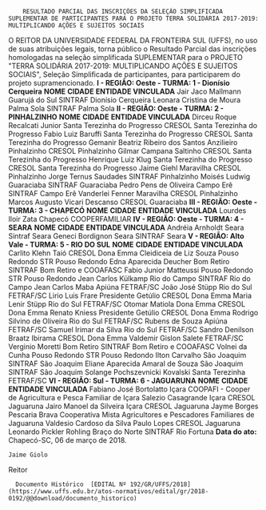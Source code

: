        RESULTADO PARCIAL DAS INSCRIÇÕES DA SELEÇÃO SIMPLIFICADA SUPLEMENTAR DE PARTICIPANTES PARA O PROJETO TERRA SOLIDÁRIA 2017-2019: MULTIPLICANDO AÇÕES E SUJEITOS SOCIAIS  

 O REITOR DA UNIVERSIDADE FEDERAL DA FRONTEIRA SUL (UFFS), no uso de suas atribuições legais, torna público o Resultado Parcial das inscrições homologadas na seleção simplificada SUPLEMENTAR para o PROJETO "TERRA SOLIDÁRIA 2017-2019: MULTIPLICANDO AÇÕES E SUJEITOS SOCIAIS", Seleção Simplificada de participantes, para participarem do projeto supramencionado.   **I - REGIÃO: Oeste - TURMA: 1 - Dionísio Cerqueira**      **NOME**    **CIDADE**    **ENTIDADE VINCULADA**      Jair Jaco Mallmann   Guarujá do Sul   SINTRAF Dionísio Cerqueira     Leonara Cristina de Moura   Palma Sola   SINTRAF Palma Sola     **II - REGIÃO: Oeste - TURMA: 2 - PINHALZINHO**      **NOME**    **CIDADE**    **ENTIDADE VINCULADA**      Dirceu Roque Recalcati Junior   Santa Terezinha do Progresso   CRESOL Santa Terezinha do Progresso     Fabio Luiz Baruffi   Santa Terezinha do Progresso   CRESOL Santa Terezinha do Progresso     Gemanir Beatriz Ribeiro dos Santos Anzilieiro   Pinhalzinho   CRESOL Pinhalzinho     Gilmar Campana   Saltinho   CRESOL Santa Terezinha do Progresso     Henrique Luiz Klug   Santa Terezinha do Progresso   CRESOL Santa Terezinha do Progresso     Jaime Giehl   Maravilha   CRESOL Pinhalzinho     Jorge Ternus   Saudades   SINTRAF Pinhalzinho     Moisés Ludwig   Guaraciaba   SINTRAF Guaraciaba     Pedro Pens de Oliveira   Campo Erê   SINTRAF Campo Erê     Vanderlei Fenner   Maravilha   CRESOL Pinhalzinho     Marcos Augusto Vicari   Descanso   CRESOL Guaraciaba     **III - REGIÃO: Oeste - TURMA: 3 - CHAPECÓ**      **NOME**    **CIDADE**    **ENTIDADE VINCULADA**      Lourdes Iloir Zata   Chapecó   COOPERFAMILIAR     **IV - REGIÃO: Oeste - TURMA: 4 - SEARA**      **NOME**    **CIDADE**    **ENTIDADE VINCULADA**      Andréia Arnholdt   Seara   Sintraf Seara     Geneci Bordignon   Seara   SINTRAF Seara     **V - REGIÃO: Alto Vale - TURMA: 5 - RIO DO SUL**      **NOME**    **CIDADE**    **ENTIDADE VINCULADA**      Carlito Klehn   Taió   CRESOL Dona Emma     Cleidiceia de Liz Souza   Pouso Redondo   STR Pouso Redondo     Edna Aparecida Deucher   Bom Retiro   SINTRAF Bom Retiro e COOAFASC     Fabio Junior Matteussi   Pouso Redondo   STR Pouso Redondo     Jean Carlos Külkamp   Rio do Campo   SINTRAF Rio do Campo     Jean Carlos Maba   Apiúna   FETRAF/SC     João José Stüpp   Rio do Sul   FETRAF/SC     Lirio Luis Frare   Presidente Getúlio   CRESOL Dona Emma     Maria Lenir Stüpp   Rio do Sul   FETRAF/SC     Otomar Matiola   Dona Emma   CRESOL Dona Emma     Renato Kniess   Presidente Getúlio   CRESOL Dona Emma     Rodrigo Silvino de Oliveira   Rio do Sul   FETRAF/SC     Rubens de Souza   Apiúna   FETRAF/SC     Samuel Irimar da Silva   Rio do Sul   FETRAF/SC     Sandro Denilson Braatz   Ibirama   CRESOL Dona Emma     Valdemir Gislon   Salete   FETRAF/SC     Verginio Moretti   Bom Retiro   SINTRAF Bom Retiro e COOAFASC     Volnei da Cunha   Pouso Redondo   STR Pouso Redondo     Ilton Carvalho   São Joaquim   SINTRAF São Joaquim     Eliane Aparecida Amaral de Souza   São Joaquim   SINTRAF São Joaquim     Solange Pochszevnicki Kovalski   Santa Terezinha   FETRAF/SC     **VI - REGIÃO: Sul - TURMA: 6 - JAGUARUNA**      **NOME**    **CIDADE**    **ENTIDADE VINCULADA**      Fabiano José Bortolatto   Içara   COOPAFI - Cooper de Agricultura e Pesca Familiar de Içara     Salezio Casagrande   Içara   CRESOL Jaguaruna     Jairo Manoel da Silveira   Içara   CRESOL Jaguaruna     Jayme Borges   Pescaria Brava   Cooperativa Mista Agricultores e Pescadores Familiares de Jaguaruna     Valdesio Cardoso da Silva   Paulo Lopes   CRESOL Jaguaruna     Leonardo Pickler Rohling   Braço do Norte   SINTRAF Rio Fortuna          **Data do ato:** Chapecó-SC, 06 de março de 2018.   
 

    Jaime Giolo   
 Reitor 

      Documento Histórico  [EDITAL Nº 192/GR/UFFS/2018](https://www.uffs.edu.br/atos-normativos/edital/gr/2018-0192/@@download/documento_historico)     
      